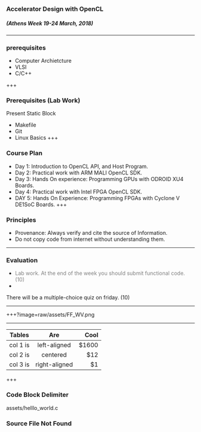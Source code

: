 ### Accelerator Design with OpenCL
##### (Athens Week 19-24 March, 2018) 
---
### prerequisites

* Computer Archietcture
* VLSI
* C/C++

+++
### Prerequisites (Lab Work)






<span class="menu-title">Present Static Block</span>
<i class="fa fa-arrow-down" aria-hidden="true"> </i>
* Makefile
* Git
* Linux Basics
+++

### Course Plan

* Day 1: Introduction to OpenCL API, and Host Program. 
* Day 2: Practical work with ARM MALI OpenCL SDK.
* Day 3: Hands On experience:  Programming GPUs with ODROID XU4 Boards.
* Day 4: Practical work with Intel FPGA OpenCL SDK.
* DAY 5: Hands On Experience: Programming FPGAs with Cyclone V DE1SoC Boards. 
+++

### Principles

* Provenance: Always verify and cite the source of Information.
* Do not copy code from internet without understanding them.

---

### Evaluation
<i class="fa fa-arrow-up" aria-hidden="true"> </i>
* <span style="color:gray">Lab work. At the end of the week you should submit functional code. (10)</span>
* 
There will be a multiple-choice quiz on friday. (10)

---

+++?image=raw/assets/FF_WV.png
<!-- .slide: data-background-transition="none" -->

---
<!--
| Session       | Topic           		|
| ------------- |:-------------:		|
| 19/03 10:00   | Introduction/Setup 	|
| 19/03 13:30   | GPU/SoC Architecture Recap    |
| 20/03 8:30	| Lab Work With ARM MALI / ODROID XU4      		|
| 20/03 13:30	| Lab Work With ARM MALI / ODROID XU4      		|
| 21/03 8:30	| Project: Video Filtering   					|
| 21/03 13:30	| FPGA/SoC Architecture Recap   					|
| 22/03 8:30	| Lab Work Altera DE1-SoC		|
| 22/03 13:30	| Lab Work Altera DE1-SoC		|
| 23/03 8:30	| Project: Video Filtering		|
| 23/03 13:30	| Quiz & Corrections		|
-->
| Tables   |      Are      |  Cool |
|----------|:-------------:|------:|
| col 1 is |  left-aligned | $1600 |
| col 2 is |    centered   |   $12 |
| col 3 is | right-aligned |    $1 |
    
+++
### Code Block Delimiter
assets/helllo_world.c
### Source File Not Found
